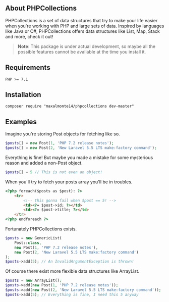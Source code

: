 ## About PHPCollections

PHPCollections is a set of data structures that try to make your life easier when you're working with PHP and large sets of data. Inspired by languages like Java or C#, PHPCollections offers data structures like List, Map, Stack and more, check it out!

> **Note**: This package is under actual development, so maybe all the possible features cannot be available at the time you install it.

## Requirements

```
PHP >= 7.1
```

## Installation

```
composer require "maxalmonte14/phpcollections dev-master"
``` 

## Examples

Imagine you're storing Post objects for fetching like so.

```php
$posts[] = new Post(1, 'PHP 7.2 release notes');
$posts[] = new Post(2, 'New Laravel 5.5 LTS make:factory command');
```

Everything is fine! But maybe you made a mistake for some mysterious reason and added a non-Post object.

```php
$posts[] = 5 // This is not even an object!
```

When you'll try to fetch your posts array you'll be in troubles.

```html
<?php foreach($posts as $post): ?>
    <tr>
        <!-- this gonna fail when $post == 5! -->
        <td><?= $post->id; ?></td>
        <td><?= $post->title; ?></td>
    </tr>
<?php endforeach ?>
```

Fortunately PHPCollections exists.

```php
$posts = new GenericList(
    Post::class,
    new Post(1, 'PHP 7.2 release notes'),
    new Post(2, 'New Laravel 5.5 LTS make:factory command')
);
$posts->add(5); // An InvalidArgumentException is thrown!
```

Of course there exist more flexible data structures like ArrayList.

```php
$posts = new ArrayList();
$posts->add(new Post(1, 'PHP 7.2 release notes'));
$posts->add(new Post(2, 'New Laravel 5.5 LTS make:factory command'));
$posts->add(5); // Everything is fine, I need this 5 anyway
```